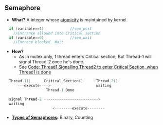 ## Semaphore
- **What?** A integer whose [atomicity](/Threads_Processes_IPC/Terms) is maintained by kernel.
```c
  if (variable==1)            //sem_post
    //Entrance allowed into Critical section 
  if (variable==0)            //sem_wait
    //Entrace blocked. Wait
```
- **How?** 
  - As in mutex only, 1 thread enters Critical section, But Thread-1 will signal Thread-2 once he's done.
  - See [Code: Thread1 Signalling Thread2 to enter Critical Section, when Thread1 is done](Types_of_Semaphores/Binary/Code/Thread1_Signalling_Thread2/C++_code.md)
```c
  Thread-1()      Critical_Section()      Thread-2()
      ---execute---->                     waiting
                   Thread-1 Done
                   
  signal Thread-2 ------------------------->
  waiting
                      <--------execute--------                  
```
- **[Types of Semaphores](Types_of_Semaphores):** Binary, Counting
